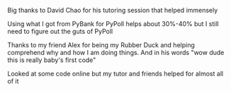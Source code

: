 Big thanks to David Chao for his tutoring session that helped immensely

Using what I got from PyBank for PyPoll helps about 30%-40% but I still need to figure out the guts of PyPoll

Thanks to my friend Alex for being my Rubber Duck and helping comprehend why and how I am doing things. And in his words "wow dude this is really baby's first code"

Looked at some code online but my tutor and friends helped for almost all of it